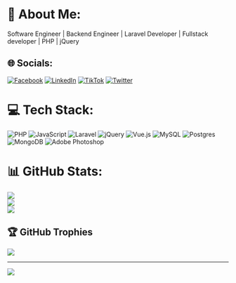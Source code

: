 # 💫 About Me:
Software Engineer | Backend Engineer | Laravel Developer | Fullstack developer | PHP | jQuery


## 🌐 Socials:
[![Facebook](https://img.shields.io/badge/Facebook-%231877F2.svg?logo=Facebook&logoColor=white)](https://facebook.com/https://www.facebook.com/profile.php?id=100090875863982) [![LinkedIn](https://img.shields.io/badge/LinkedIn-%230077B5.svg?logo=linkedin&logoColor=white)](https://linkedin.com/in/adil-shah-265743185) [![TikTok](https://img.shields.io/badge/TikTok-%23000000.svg?logo=TikTok&logoColor=white)](https://tiktok.com/@adilkhan68204) [![Twitter](https://img.shields.io/badge/Twitter-%231DA1F2.svg?logo=Twitter&logoColor=white)](https://twitter.com/adilkhan12324) 

# 💻 Tech Stack:
![PHP](https://img.shields.io/badge/php-%23777BB4.svg?style=for-the-badge&logo=php&logoColor=white) ![JavaScript](https://img.shields.io/badge/javascript-%23323330.svg?style=for-the-badge&logo=javascript&logoColor=%23F7DF1E) ![Laravel](https://img.shields.io/badge/laravel-%23FF2D20.svg?style=for-the-badge&logo=laravel&logoColor=white) ![jQuery](https://img.shields.io/badge/jquery-%230769AD.svg?style=for-the-badge&logo=jquery&logoColor=white) ![Vue.js](https://img.shields.io/badge/vuejs-%2335495e.svg?style=for-the-badge&logo=vuedotjs&logoColor=%234FC08D) ![MySQL](https://img.shields.io/badge/mysql-%2300f.svg?style=for-the-badge&logo=mysql&logoColor=white) ![Postgres](https://img.shields.io/badge/postgres-%23316192.svg?style=for-the-badge&logo=postgresql&logoColor=white) ![MongoDB](https://img.shields.io/badge/MongoDB-%234ea94b.svg?style=for-the-badge&logo=mongodb&logoColor=white) ![Adobe Photoshop](https://img.shields.io/badge/adobephotoshop-%2331A8FF.svg?style=for-the-badge&logo=adobephotoshop&logoColor=white)
# 📊 GitHub Stats:
![](https://github-readme-stats.vercel.app/api?username=adilshah12324&theme=blueberry&hide_border=false&include_all_commits=false&count_private=true)<br/>
![](https://github-readme-streak-stats.herokuapp.com/?user=adilshah12324&theme=blueberry&hide_border=false)<br/>
![](https://github-readme-stats.vercel.app/api/top-langs/?username=adilshah12324&theme=blueberry&hide_border=false&include_all_commits=false&count_private=true&layout=compact)

## 🏆 GitHub Trophies
![](https://github-profile-trophy.vercel.app/?username=adilshah12324&theme=radical&no-frame=false&no-bg=true&margin-w=4)

---
[![](https://visitcount.itsvg.in/api?id=adilshah12324&icon=0&color=0)](https://visitcount.itsvg.in)

<!-- Proudly created with GPRM ( https://gprm.itsvg.in ) -->
